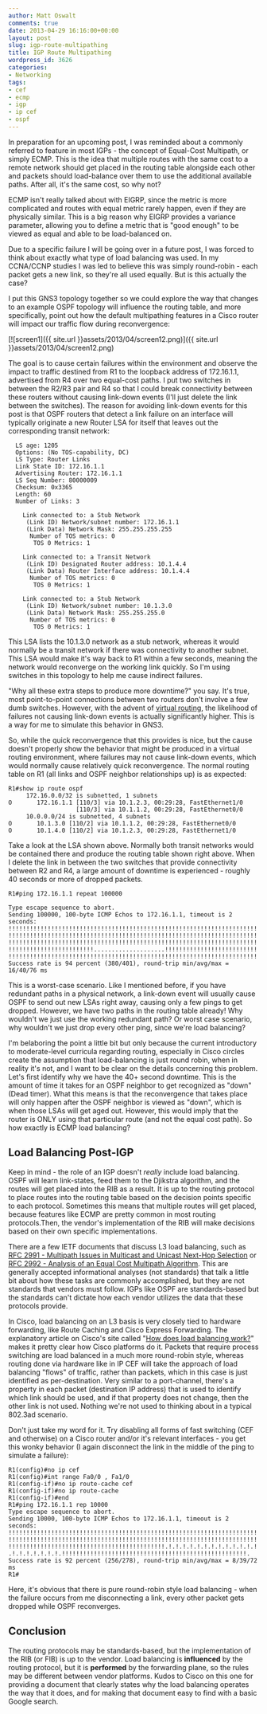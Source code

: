 ```yaml
---
author: Matt Oswalt
comments: true
date: 2013-04-29 16:16:00+00:00
layout: post
slug: igp-route-multipathing
title: IGP Route Multipathing
wordpress_id: 3626
categories:
- Networking
tags:
- cef
- ecmp
- igp
- ip cef
- ospf
---
```


In preparation for an upcoming post, I was reminded about a commonly referred to feature in most IGPs - the concept of Equal-Cost Multipath, or simply ECMP. This is the idea that multiple routes with the same cost to a remote network should get placed in the routing table alongside each other and packets should load-balance over them to use the additional available paths. After all, it's the same cost, so why not?

ECMP isn't really talked about with EIGRP, since the metric is more complicated and routes with equal metric rarely happen, even if they are physically similar. This is a big reason why EIGRP provides a variance parameter, allowing you to define a metric that is "good enough" to be viewed as equal and able to be load-balanced on.

Due to a specific failure I will be going over in a future post, I was forced to think about exactly what type of load balancing was used. In my CCNA/CCNP studies I was led to believe this was simply round-robin - each packet gets a new link, so they're all used equally. But is this actually the case?

I put this GNS3 topology together so we could explore the way that changes to an example OSPF topology will influence the routing table, and more specifically, point out how the default multipathing features in a Cisco router will impact our traffic flow during reconvergence:

[![screen1]({{ site.url }}assets/2013/04/screen12.png)]({{ site.url }}assets/2013/04/screen12.png)

The goal is to cause certain failures within the environment and observe the impact to traffic destined from R1 to the loopback address of 172.16.1.1, advertised from R4 over two equal-cost paths. I put two switches in between the R2/R3 pair and R4 so that I could break connectivity between these routers without causing link-down events (I'll just delete the link between the switches). The reason for avoiding link-down events for this post is that OSPF routers that detect a link failure on an interface will typically originate a new Router LSA for itself that leaves out the corresponding transit network:

      LS age: 1205
      Options: (No TOS-capability, DC)
      LS Type: Router Links
      Link State ID: 172.16.1.1
      Advertising Router: 172.16.1.1
      LS Seq Number: 80000009
      Checksum: 0x3365
      Length: 60
      Number of Links: 3
    
        Link connected to: a Stub Network
         (Link ID) Network/subnet number: 172.16.1.1
         (Link Data) Network Mask: 255.255.255.255
          Number of TOS metrics: 0
           TOS 0 Metrics: 1
    
        Link connected to: a Transit Network
         (Link ID) Designated Router address: 10.1.4.4
         (Link Data) Router Interface address: 10.1.4.4
          Number of TOS metrics: 0
           TOS 0 Metrics: 1
    
        Link connected to: a Stub Network
         (Link ID) Network/subnet number: 10.1.3.0
         (Link Data) Network Mask: 255.255.255.0
          Number of TOS metrics: 0
           TOS 0 Metrics: 1

This LSA lists the 10.1.3.0 network as a stub network, whereas it would normally be a transit network if there was connectivity to another subnet. This LSA would make it's way back to R1 within a few seconds, meaning the network would reconverge on the working link quickly. So I'm using switches in this topology to help me cause indirect failures.

"Why all these extra steps to produce more downtime?" you say. It's true, most point-to-point connections between two routers don't involve a few dumb switches. However, with the advent of [virtual routing](https://keepingitclassless.net/2013/04/virtual-routing-part-1-csr-1000v-first-glance/), the likelihood of failures not causing link-down events is actually significantly higher. This is a way for me to simulate this behavior in GNS3.

So, while the quick reconvergence that this provides is nice, but the cause doesn't properly show the behavior that might be produced in a virtual routing environment, where failures may not cause link-down events, which would normally cause relatively quick reconvergence.
The normal routing table on R1 (all links and OSPF neighbor relationships up) is as expected:

    R1#show ip route ospf
         172.16.0.0/32 is subnetted, 1 subnets
    O       172.16.1.1 [110/3] via 10.1.2.3, 00:29:28, FastEthernet1/0
                       [110/3] via 10.1.1.2, 00:29:28, FastEthernet0/0
         10.0.0.0/24 is subnetted, 4 subnets
    O       10.1.3.0 [110/2] via 10.1.1.2, 00:29:28, FastEthernet0/0
    O       10.1.4.0 [110/2] via 10.1.2.3, 00:29:28, FastEthernet1/0

Take a look at the LSA shown above. Normally both transit networks would be contained there and produce the routing table shown right above. When I delete the link in between the two switches that provide connectivity between R2 and R4, a large amount of downtime is experienced - roughly 40 seconds or more of dropped packets.
    
    R1#ping 172.16.1.1 repeat 100000
    
    Type escape sequence to abort.
    Sending 100000, 100-byte ICMP Echos to 172.16.1.1, timeout is 2 seconds:
    !!!!!!!!!!!!!!!!!!!!!!!!!!!!!!!!!!!!!!!!!!!!!!!!!!!!!!!!!!!!!!!!!!!!!!
    !!!!!!!!!!!!!!!!!!!!!!!!!!!!!!!!!!!!!!!!!!!!!!!!!!!!!!!!!!!!!!!!!!!!!!
    !!!!!!!!!!!!!!!!!!!!!!!!!!!!!!!!!!!!!!!!!!!!!!!!!!!!!!!!!!!!!!!!!!!!!!
    !!!!!!!!!!!!!!!!!!!!!!!!....................!!!!!!!!!!!!!!!!!!!!!!!!!!
    !!!!!!!!!!!!!!!!!!!!!!!!!!!!!!!!!!!!!!!!!!!!!!!!!!!!!!!!!!!!!!!!!!!!!!
    Success rate is 94 percent (380/401), round-trip min/avg/max = 16/40/76 ms

This is a worst-case scenario. Like I mentioned before, if you have redundant paths in a physical network, a link-down event will usually cause OSPF to send out new LSAs right away, causing only a few pings to get dropped. However, we have two paths in the routing table already! Why wouldn't we just use the working redundant path? Or worst case scenario, why wouldn't we just drop every other ping, since we're load balancing?

I'm belaboring the point a little bit but only because the current introductory to moderate-level curricula regarding routing, especially in Cisco circles create the assumption that load-balancing is just round robin, when in reality it's not, and I want to be clear on the details concerning this problem. Let's first identify why we have the 40+ second downtime. This is the amount of time it takes for an OSPF neighbor to get recognized as "down" (Dead timer). What this means is that the reconvergence that takes place will only happen after the OSPF neighbor is viewed as "down", which is when those LSAs will get aged out. However, this would imply that the router is ONLY using that particular route (and not the equal cost path). So how exactly is ECMP load balancing?

## Load Balancing Post-IGP

Keep in mind - the role of an IGP doesn't *really* include load balancing. OSPF will learn link-states, feed them to the Djikstra algorithm, and the routes will get placed into the RIB as a result. It is up to the routing protocol to place routes into the routing table based on the decision points specific to each protocol. Sometimes this means that multiple routes will get placed, because features like ECMP are pretty common in most routing protocols.Then, the vendor's implementation of the RIB will make decisions based on their own specific implementations.

There are a few IETF documents that discuss L3 load balancing, such as [RFC 2991 - Multipath Issues in Multicast and Unicast Next-Hop Selection](http://tools.ietf.org/html/rfc2991) or [RFC 2992 - Analysis of an Equal Cost Multipath Algorithm](http://tools.ietf.org/html/rfc2992). This are generally accepted informational analyses (not standards) that talk a little bit about how these tasks are commonly accomplished, but they are not standards that vendors must follow. IGPs like OSPF are standards-based but the standards can't dictate how each vendor utilizes the data that these protocols provide.

In Cisco, load balancing on an L3 basis is very closely tied to hardware forwarding, like Route Caching and Cisco Express Forwarding. The explanatory article on Cisco's site called "[How does load balancing work?](http://www.cisco.com/en/US/tech/tk365/technologies_tech_note09186a0080094820.shtml)" makes it pretty clear how Cisco platforms do it. Packets that require process switching are load balanced in a much more round-robin style, whereas routing done via hardware like in IP CEF will take the approach of load balancing "flows" of traffic, rather than packets, which in this case is just identified as per-destination. Very similar to a port-channel, there's a property in each packet (destination IP address) that is used to identify which link should be used, and if that property does not change, then the other link is not used. Nothing we're not used to thinking about in a typical 802.3ad scenario.

Don't just take my word for it. Try disabling all forms of fast switching (CEF and otherwise) on a Cisco router and/or it's relevant interfaces - you get this wonky behavior (I again disconnect the link in the middle of the ping to simulate a failure):

    R1(config)#no ip cef
    R1(config)#int range Fa0/0 , Fa1/0
    R1(config-if)#no ip route-cache cef
    R1(config-if)#no ip route-cache    
    R1(config-if)#end
    R1#ping 172.16.1.1 rep 10000
    Type escape sequence to abort.
    Sending 10000, 100-byte ICMP Echos to 172.16.1.1, timeout is 2 seconds:
    !!!!!!!!!!!!!!!!!!!!!!!!!!!!!!!!!!!!!!!!!!!!!!!!!!!!!!!!!!!!!!!!!!!!!!
    !!!!!!!!!!!!!!!!!!!!!!!!!!!!!!!!!!!!!!!!!!!!!!!!!!!!!!!!!!!!!!!!!!!!!!
    !!!!!!!!!!!!!!!!!!!!!!!!!!!!!!!!!!!!!!!!!!!!.!.!.!.!.!.!.!.!.!.!.!.!.!
    .!.!.!.!.!.!.!.!!!!!!!!!!!!!!!!!!!!!!!!!!!!!!!!!!!!!!!!!!!!!!!!!!!!.
    Success rate is 92 percent (256/278), round-trip min/avg/max = 8/39/72 ms
    R1#

Here, it's obvious that there is pure round-robin style load balancing - when the failure occurs from me disconnecting a link, every other packet gets dropped while OSPF reconverges.

## Conclusion

The routing protocols may be standards-based, but the implementation of the RIB (or FIB) is up to the vendor. Load balancing is **influenced** by the routing protocol, but it is **performed** by the forwarding plane, so the rules may be different between vendor platforms. Kudos to Cisco on this one for providing a document that clearly states why the load balancing operates the way that it does, and for making that document easy to find with a basic Google search.